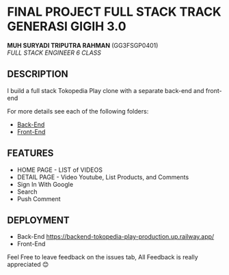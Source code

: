 # FINAL PROJECT FULL STACK TRACK GENERASI GIGIH 3.0

**MUH SURYADI TRIPUTRA RAHMAN** (GG3FSGP0401) <br>
*FULL STACK ENGINEER 6 CLASS*

## DESCRIPTION

I build a full stack Tokopedia Play clone with a separate back-end and front-end

For more details see each of the following folders:

* [Back-End](./back-end/)
* [Front-End](./front-end/)


## FEATURES

* HOME PAGE - LIST of VIDEOS
* DETAIL PAGE - Video Youtube, List Products, and Comments
* Sign In With Google
* Search
* Push Comment

## DEPLOYMENT

* Back-End 
  https://backend-tokopedia-play-production.up.railway.app/
* Front-End

Feel Free to leave feedback on the issues tab, All Feedback is really appreciated 😊